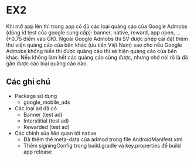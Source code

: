 # EX2

Khi mở app lên thì trong app có đủ các loại quảng cáo của Google Admobs (dùng id test của google cung cấp): banner, native, reward, app open, … (+0.75 điểm vào GK). Ngoài Google Admobs thì SV được phép cài đặt thêm thư viện quảng cáo của bên khác (ưu tiên Việt Nam) sao cho nếu Google Admobs không hiển thị được quảng cáo thì sẽ hiện quảng cáo của bên khác. Nếu không làm hết các quảng cáo cũng được, nhưng nhớ nói rõ là đã gắn được các loại quảng cáo nào.

## Các ghi chú

- Package sử dụng
    + google_mobile_ads
- Các loại ad đã có
    + Banner (test ad)
    + Interstitial (test ad)
    + Rewarded (test ad)
- Các chỉnh sửa liên quan tới native
    + Đã thêm thẻ meta-data của admod trong file AndroidManifest.xml
    + Thêm signingConfig trong build.gradle và key.properties để build app release
